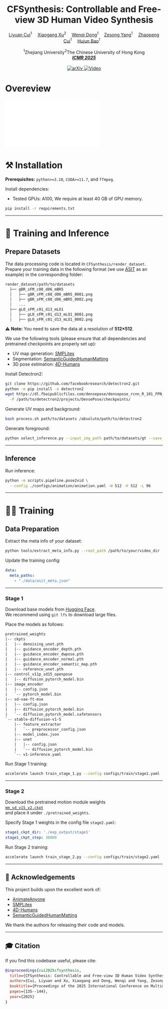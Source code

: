 <!-- # magic-edit.github.io -->
<h1 align='Center'>CFSynthesis: Controllable and Free-view 3D Human Video Synthesis</h1>

<div align='Center'>
    <a href="https://scholar.google.com/citations?hl=zh-CN&user=WhwTrhcAAAAJ"target='_blank'>Liyuan Cui</a><sup>1</sup>&emsp;
    <a href='https://xuxiaogang.com/' target='_blank'>Xiaogang Xu</a><sup>2</sup>&emsp;
    <a href='https://scholar.google.com/citations?hl=zh-CN&user=o-cC48AAAAAJ' target='_blank'>Wenqi Dong</a><sup>1</sup>&emsp;
    <a href='https://github.com/YZsZY' target='_blank'>Zesong Yang</a><sup>1</sup>&emsp;
    <a href='https://zhpcui.github.io/' target='_blank'>Zhaopeng Cui</a><sup>1</sup>&emsp;
    <a href='' target='_blank'>Hujun Bao</a><sup>1</sup>&emsp;
</div>
<br>
<div align='Center'>
    <sup>1</sup>Zhejiang University<sup>2</sup>The Chinese University of Hong Kong
</div>
<div align='Center'>
<i><strong><a href='https://dl.acm.org/doi/proceedings/10.1145/3731715' target='_blank'>ICMR 2025</a></strong></i>
</div>
<br>
<div align='Center'>
    <a href="https://arxiv.org/abs/2412.11067">
        <img src="https://img.shields.io/badge/arXiv-Paper-red?logo=arxiv&style=for-the-badge" alt="arXiv">
    </a>
    <a href="https://youtu.be/apJhMlK9yog">
        <img src="https://img.shields.io/badge/Video-Demo-blue?logo=youtube&style=for-the-badge" alt="Video">
    </a>
</div>

# Overeview

![Overeview](assets/teaser.pdf)


# ⚒️ Installation

**Prerequisites:** `python>=3.10`, `CUDA>=11.7`, and `ffmpeg`.

Install dependencies:
- Tested GPUs: A100, We require at least 40 GB of GPU memory.
```bash
pip install -r requirements.txt
```

---

# 🚀 Training and Inference 

## Prepare Datasets

The data processing code is located in `CFSynthesis/render_dataset`.  
Prepare your training data in the following format (we use [ASIT](https://google.github.io/aistplusplus_dataset/factsfigures.html) as an example) in the corresponding folder:

```text
render_dataset/path/to/datasets
  ├── gBR_sFM_c08_d06_mBR5
  │   ├── gBR_sFM_c08_d06_mBR5_0001.png
  │   ├── gBR_sFM_c08_d06_mBR5_0002.png
  │   ...
  ├── gLO_sFM_c01_d13_mLO1
  │   ├── gLO_sFM_c01_d13_mLO1_0001.png
  │   ├── gLO_sFM_c01_d13_mLO1_0002.png
```

⚠️ **Note:** You need to save the data at a resolution of **512×512**.

We use the following tools (please ensure that all dependencies and pretrained checkpoints are properly set up):

- UV map generation: [SMPLitex](https://github.com/dancasas/SMPLitex)
- Segmentation: [SemanticGuidedHumanMatting](https://github.com/cxgincsu/SemanticGuidedHumanMatting)
- 3D pose estimation: [4D-Humans](https://github.com/shubham-goel/4D-Humans)

Install Detectron2:

```bash
git clone https://github.com/facebookresearch/detectron2.git
python -m pip install -e detectron2
wget https://dl.fbaipublicfiles.com/densepose/densepose_rcnn_R_101_FPN_s1x/165712084/model_final_c6ab63.pkl \
  -P /path/to/detectron2/projects/DensePose/checkpoints/
```

Generate UV maps and background:

```bash
bash process.sh path/to/datasets /absolute/path/to/detectron2
```

Generate foreground:

```bash
python select_inference.py --input_img_path path/to/datasets/gt --save_path path/to/datasets/ref
```

---

## Inference

Run inference:

```bash
python -m scripts.pipeline.pose2vid \
  --config ./configs/animation/animation.yaml -W 512 -H 512 -L 96
```

---

# 🏋️‍♂️ Training

## Data Preparation

Extract the meta info of your dataset:

```bash
python tools/extract_meta_info.py --root_path /path/to/your/video_dir --dataset_name asit 
```

Update the training config:

```yaml
data:
  meta_paths:
    - "./data/asit_meta.json"
```

---

### Stage 1

Download base models from [Hugging Face](https://huggingface.co/lycui/CFSynthesis).  
We recommend using `git lfs` to download large files.

Place the models as follows:

```text
pretrained_weights
|-- ckpts  
|   |-- denoising_unet.pth
|   |-- guidance_encoder_depth.pth
|   |-- guidance_encoder_dwpose.pth
|   |-- guidance_encoder_normal.pth
|   |-- guidance_encoder_semantic_map.pth
|   |-- reference_unet.pth
|-- control_v11p_sd15_openpose
|   |-- diffusion_pytorch_model.bin
|-- image_encoder
|   |-- config.json
|   `-- pytorch_model.bin
|-- sd-vae-ft-mse
|   |-- config.json
|   |-- diffusion_pytorch_model.bin
|   `-- diffusion_pytorch_model.safetensors
`-- stable-diffusion-v1-5
    |-- feature_extractor
    |   `-- preprocessor_config.json
    |-- model_index.json
    |-- unet
    |   |-- config.json
    |   `-- diffusion_pytorch_model.bin
    `-- v1-inference.yaml
```

Run Stage 1 training:

```bash
accelerate launch train_stage_1.py --config configs/train/stage1.yaml
```

---

### Stage 2

Download the pretrained motion module weights  
[`mm_sd_v15_v2.ckpt`](https://huggingface.co/guoyww/animatediff/blob/main/mm_sd_v15_v2.ckpt)  
and place it under `./pretrained_weights`.

Specify Stage 1 weights in the config file `stage2.yaml`:

```yaml
stage1_ckpt_dir: './exp_output/stage1'
stage1_ckpt_step: 30000 
```

Run Stage 2 training:

```bash
accelerate launch train_stage_2.py --config configs/train/stage2.yaml
```

---

## 🙏 Acknowledgements

This project builds upon the excellent work of:

- [AnimateAnyone](https://github.com/MooreThreads/Moore-AnimateAnyone)
- [SMPLitex](https://github.com/dancasas/SMPLitex)
- [4D-Humans](https://github.com/shubham-goel/4D-Humans)
- [SemanticGuidedHumanMatting](https://github.com/cxgincsu/SemanticGuidedHumanMatting)

We thank the authors for releasing their code and models.

---

## 🎓 Citation

If you find this codebase useful, please cite:

```bibtex
@inproceedings{cui2025cfsynthesis,
  title={CFSynthesis: Controllable and Free-view 3D Human Video Synthesis},
  author={Cui, Liyuan and Xu, Xiaogang and Dong, Wenqi and Yang, Zesong and Bao, Hujun and Cui, Zhaopeng},
  booktitle={Proceedings of the 2025 International Conference on Multimedia Retrieval},
  pages={135--144},
  year={2025}
}
```
